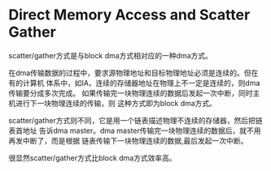 
# Direct Memory Access and Scatter Gather

scatter/gather方式是与block dma方式相对应的一种dma方式。

在dma传输数据的过程中，要求源物理地址和目标物理地址必须是连续的。但在有的计算机
体系中，如IA，连续的存储器地址在物理上不一定是连续的，则dma传输要分成多次完成。
如果传输完一块物理连续的数据后发起一次中断，同时主机进行下一块物理连续的传输，则
这种方式即为block dma方式。

scatter/gather方式则不同，它是用一个链表描述物理不连续的存储器，然后把链表首地址
告诉dma master。dma master传输完一块物理连续的数据后，就不用再发中断了，而是根据
链表传输下一块物理连续的数据,最后发起一次中断。

很显然scatter/gather方式比block dma方式效率高。

